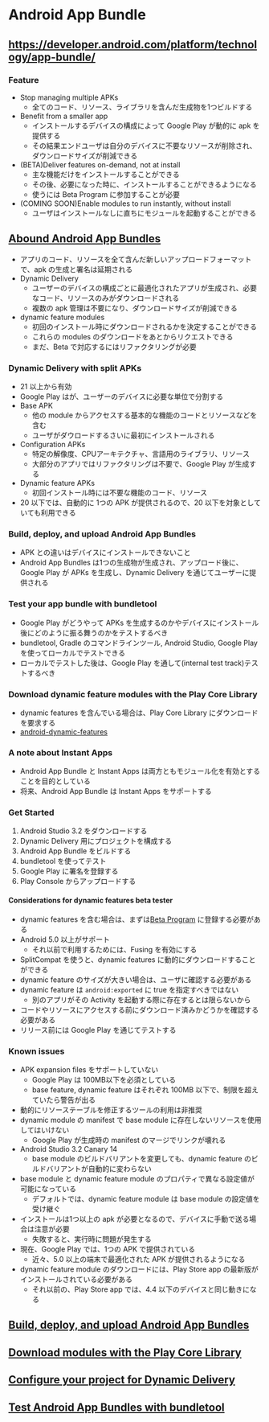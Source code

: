 # Android App Bundle

## https://developer.android.com/platform/technology/app-bundle/

### Feature

* Stop managing multiple APKs
  * 全てのコード、リソース、ライブラリを含んだ生成物を1つビルドする
* Benefit from a smaller app
  * インストールするデバイスの構成によって Google Play が動的に apk を提供する
  * その結果エンドユーザは自分のデバイスに不要なリソースが削除され、ダウンロードサイズが削減できる
* (BETA)Deliver features on-demand, not at install
  * 主な機能だけをインストールすることができる
  * その後、必要になった時に、インストールすることができるようになる
  * 使うには Beta Program に参加することが必要
* (COMING SOON)Enable modules to run instantly, without install
  * ユーザはインストールなしに直ちにモジュールを起動することができる

## [Abound Android App Bundles](https://developer.android.com/guide/app-bundle/)

* アプリのコード、リソースを全て含んだ新しいアップロードフォーマットで、apk の生成と署名は延期される
* Dynamic Delivery
  * ユーザーのデバイスの構成ごとに最適化されたアプリが生成され、必要なコード、リソースのみがダウンロードされる
  * 複数の apk 管理は不要になり、ダウンロードサイズが削減できる
* dynamic feature modules
  * 初回のインストール時にダウンロードされるかを決定することができる
  * これらの modules のダウンロードをあとからリクエストできる
  * まだ、Beta で対応するにはリファクタリングが必要

### Dynamic Delivery with split APKs

* 21 以上から有効
* Google Play はが、ユーザーのデバイスに必要な単位で分割する
* Base APK
  * 他の module からアクセスする基本的な機能のコードとリソースなどを含む
  * ユーザがダウロードするさいに最初にインストールされる
* Configuration APKs
  * 特定の解像度、CPUアーキテクチャ、言語用のライブラリ、リソース
  * 大部分のアプリではリファクタリングは不要で、Google Play が生成する
* Dynamic feature APKs
  * 初回インストール時には不要な機能のコード、リソース
* 20 以下では、自動的に 1つの APK が提供されるので、20 以下を対象としていても利用できる

### Build, deploy, and upload Android App Bundles

* APK との違いはデバイスにインストールできないこと
* Android App Bundles は1つの生成物が生成され、アップロード後に、Google Play が APKs を生成し、Dynamic Delivery を通じてユーザーに提供される

### Test your app bundle with bundletool

* Google Play がどうやって APKs を生成するのかやデバイスにインストール後にどのように振る舞うのかをテストするべき
* bundletool, Gradle のコマンドラインツール, Android Studio, Google Play を使ってローカルでテストできる
* ローカルでテストした後は、Google Play を通して(internal test track)テストするべき

### Download dynamic feature modules with the Play Core Library

* dynamic features を含んでいる場合は、Play Core Library にダウンロードを要求する
* [android-dynamic-features](https://github.com/googlesamples/android-dynamic-features)

### A note about Instant Apps

* Android App Bundle と Instant Apps は両方ともモジュール化を有効とすることを目的としている
* 将来、Android App Bundle は Instant Apps をサポートする

### Get Started

1. Android Studio 3.2 をダウンロードする
2. Dynamic Delivery 用にプロジェクトを構成する
3. Android App Bundle をビルドする
4. bundletool を使ってテスト
5. Google Play に署名を登録する
6. Play Console からアップロードする

#### Considerations for dynamic features beta tester

* dynamic features を含む場合は、まずは[Beta Program](https://support.google.com/googleplay/android-developer/answer/9006925#beta) に登録する必要がある
* Android 5.0 以上がサポート
  * それ以前で利用するためには、Fusing を有効にする
* SplitCompat を使うと、dynamic features に動的にダウンロードすることができる
* dynamic feature のサイズが大きい場合は、ユーザに確認する必要がある
* dynamic feature は `android:exported` に true を指定すべきではない
  * 別のアプリがその Activity を起動する際に存在するとは限らないから
* コードやリソースにアクセスする前にダウンロード済みかどうかを確認する必要がある
* リリース前には Google Play を通じてテストする

### Known issues

* APK expansion files をサポートしていない
  * Google Play は 100MB以下を必須としている
  * base feature, dynamic feature はそれぞれ 100MB 以下で、制限を超えていたら警告が出る
* 動的にリソーステーブルを修正するツールの利用は非推奨
* dynamic module の manifest で base module に存在しないリソースを使用してはいけない
  * Google Play が生成時の manifest のマージでリンクが壊れる
* Android Studio 3.2 Canary 14
  * base module のビルドバリアントを変更しても、dynamic feature のビルドバリアントが自動的に変わらない
* base module と dynamic feature module のプロパティで異なる設定値が可能になっている
  * デフォルトでは、dynamic feature module は base module の設定値を受け継ぐ
* インストールは1つ以上の apk  が必要となるので、デバイスに手動で送る場合は注意が必要
  * 失敗すると、実行時に問題が発生する
* 現在、Google Play では、1つの APK で提供されている
  * 近々、5.0 以上の端末で最適化された APK が提供されるようになる
* dynamic feature module のダウンロードには、Play Store app の最新版がインストールされている必要がある
  * それ以前の、Play Store app では、4.4 以下のデバイスと同じ動きになる

## [Build, deploy, and upload Android App Bundles](https://developer.android.com/guide/app-bundle/build)

## [Download modules with the Play Core Library](https://developer.android.com/guide/app-bundle/playcore)

## [Configure your project for Dynamic Delivery](https://developer.android.com/guide/app-bundle/configure)

## [Test Android App Bundles with bundletool](https://developer.android.com/guide/app-bundle/test)
